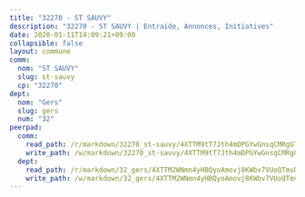 ```yaml
---
title: "32270 - ST SAUVY"
description: "32270 - ST SAUVY | Entraide, Annonces, Initiatives"
date: 2020-01-11T14:09:21+09:00
collapsible: false
layout: commune
comm:
  nom: "ST SAUVY"
  slug: st-sauvy
  cp: "32270"
dept:
  nom: "Gers"
  slug: gers
  num: "32"
peerpad:
  comm:
    read_path: /r/markdown/32270_st-sauvy/4XTTM9tT7Jth4mDPGYwGnsqCMRgGTZJgG7EkZq6joZ54p8J9M
    write_path: /w/markdown/32270_st-sauvy/4XTTM9tT7Jth4mDPGYwGnsqCMRgGTZJgG7EkZq6joZ54p8J9M-K3TgUGTV7HBRcEYCQ4JnRrtYBsizUr3MbXd3GyTjEYV3dj51bVEmm74iLzGSfKxJpRwCvp7brpL4NBe58PbQNMNN3EZd7hJ6U6R965zxarW1ka1QA22AT3c3uQdVoXW3WKqfZ6vT
  dept:
    read_path: /r/markdown/32_gers/4XTTM2WNmn4yHBQyoAmovj8KWbv7VUoQTmvDpdT3o124AgWEe
    write_path: /w/markdown/32_gers/4XTTM2WNmn4yHBQyoAmovj8KWbv7VUoQTmvDpdT3o124AgWEe-K3TgUpYJfQLfW5uoLbdwErZNx29AEkCAso1EvCZzqaD3z7aQWWvGchjPJifpsj2b2MrnxAXUWCQXyv6K9rEMDPiEmuqTRE8ziuYLh1MUbtQUwwoYxV2abqSdJr66fFRHJZtY62y8
---
```


